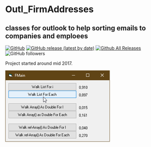 # Outl_FirmAddresses  
## classes for outlook to help sorting emails to companies and emploees  

[![GitHub](https://img.shields.io/github/license/OlimilO1402/Outl_FirmAddresses?style=plastic)](https://github.com/OlimilO1402/Outl_FirmAddresses/blob/master/LICENSE) 
[![GitHub release (latest by date)](https://img.shields.io/github/v/release/OlimilO1402/Outl_FirmAddresses?style=plastic)](https://github.com/OlimilO1402/Outl_FirmAddresses/releases/latest)
[![Github All Releases](https://img.shields.io/github/downloads/OlimilO1402/Outl_FirmAddresses/total.svg)](https://github.com/OlimilO1402/Outl_FirmAddresses/releases/download/v1.0.0/OutlFirmAddresses_v1.0.0.zip)
![GitHub followers](https://img.shields.io/github/followers/OlimilO1402?style=social)

Project started around mid 2017.  

![IEnumVarImpl Image](Resources/IEnumVarImpl.png "IEnumVarImpl Image")
